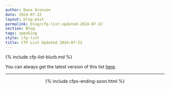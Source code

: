 ```yaml
---
author: Dave Aronson
date: 2024-07-22
layout: blog-post
permalink: blog/cfp-list-updated-2024-07-22
section: Blog
tags: speaking
style: cfp-list
title: CfP List Updated 2024-07-22
---
```


{% include cfp-list-blurb.md %}

You can always get the latest version of this list
[here](/speaking/cfps-ending-soon).

<hr>

<center>{% include cfps-ending-soon.html %}</center>
